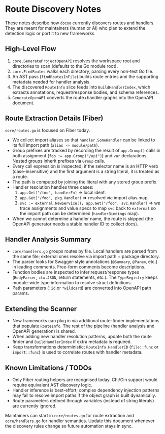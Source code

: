 # Route Discovery Notes

These notes describe how `docoo` currently discovers routes and handlers.
They are meant for maintainers (human or AI) who plan to extend the detection
logic or port it to new frameworks.

## High-Level Flow

1. `core.GenerateProjectOpenAPI` resolves the workspace root and directories to
   scan (defaults to the Go module root).
2. `core.FindRoutes` walks each directory, parsing every non-test Go file.
3. An AST pass (`findRoutesInFile`) builds route entries and the supporting
   metadata needed for handler analysis.
4. The discovered `RouteInfo` slice feeds into `BuildHandlerIndex`, which
   extracts annotations, request/response bodies, and schema references.
5. `GenerateOpenAPI` converts the route+handler graphs into the OpenAPI
   document.

## Route Extraction Details (Fiber)

`core/routes.go` is focused on Fiber today.

- We collect import aliases so that `handler.SomeHandler` can be linked to its
  full import path (`alias -> module/path`).
- Group prefixes are tracked by recording the result of `app.Group()` calls in
  both assignment (`foo := app.Group("/api")`) and `var` declarations. Nested
  groups inherit prefixes via `Group` calls.
- Every call expression is inspected; if the selector name is an HTTP verb
  (case-insensitive) and the first argument is a string literal, it is treated
  as a route.
- The path is computed by joining the literal with any stored group prefix.
- Handler resolution handles three cases:
  1. `app.Get("/foo", handlerFn)` ⇒ local ident.
  2. `app.Get("/foo", pkg.Handler)` ⇒ resolved via import alias map.
  3. `svc := external.NewService(); app.Get("/foo", svc.Handler)` ⇒ we trace
     assignments and value specs to map `svc` back to `external` so the import
     path can be determined (`handlerBindings` map).
- When we cannot determine a handler name, the route is skipped (the OpenAPI
  generator needs a stable handler ID to collect docs).

## Handler Analysis Summary

- `core/handlers.go` groups routes by file. Local handlers are parsed from the
  same file; external ones resolve via import path + package directory.
- The parser looks for Swagger-style annotations (`@Summary`, `@Param`, etc.)
  in leading comments. Free-form comments become descriptions.
- Function bodies are inspected to infer request/response types (`BodyParser`,
  `ctx.JSON`, return statements, etc.). The `TypeRegistry` keeps module-wide
  type information to resolve struct definitions.
- Path parameters (`:id` or `*wildcard`) are converted into OpenAPI path params.

## Extending the Scanner

- New frameworks can plug in via additional route-finder implementations that
  populate `RouteInfo`. The rest of the pipeline (handler analysis and OpenAPI
  generation) is shared.
- When adding new handler resolution patterns, update both the route finder and
  `BuildHandlerIndex` if extra metadata is required.
- Keep transformations deterministic; `RouteInfo.HandlerID` (`file::func` or
  `import::func`) is used to correlate routes with handler metadata.

## Known Limitations / TODOs

- Only Fiber routing helpers are recognised today. Chi/Gin support would
  require equivalent AST discovery logic.
- Handler inference is best-effort; complex dependency injection patterns may
  fail to resolve import paths if the object graph is built dynamically.
- Route parameters defined through variables (instead of string literals) are
  currently ignored.

Maintainers can start in `core/routes.go` for route extraction and
`core/handlers.go` for handler semantics. Update this document whenever the
discovery rules change so future automation stays in sync.
